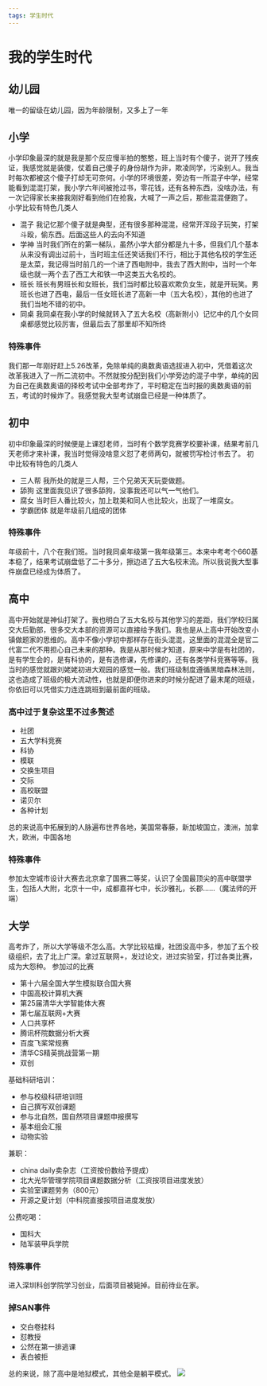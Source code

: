 ```yaml
---
tags: 学生时代
---
```

# 我的学生时代
## 幼儿园
唯一的留级在幼儿园，因为年龄限制，又多上了一年
## 小学
小学印象最深的就是我是那个反应慢半拍的憨憨，班上当时有个傻子，说开了残疾证，我感觉就是装傻，仗着自己傻子的身份胡作为非，欺凌同学，污染别人。我当时每次都被这个傻子打却无可奈何。小学的环境很差，旁边有一所混子中学，经常能看到混混打架，我小学六年间被抢过书，零花钱，还有各种东西，没啥办法，有一次记得家长来接我刚好看到他们在抢我，大喊了一声之后，那些混混便跑了。
小学比较有特色几类人
- 混子
    我记忆那个傻子就是典型，还有很多那种混混，经常开浑段子玩笑，打架斗殴，偷东西。后面这些人的去向不知道
- 学神
    当时我们所在的第一梯队，虽然小学大部分都是九十多，但我们几个基本从来没有调出过前十，当时班主任还笑话我们不行，相比于其他名校的学生还是太菜，我记得当时前几的一个进了西电附中，我去了西大附中，当时一个年级也就一两个去了西工大和铁一中这类五大名校的。
- 班长
    班长有男班长和女班长，我们当时都比较喜欢欺负女生，就是开玩笑。男班长也进了西电，最后一任女班长进了高新一中（五大名校），其他的也进了我们当地不错的初中。
- 同桌
  我同桌在我小学的时候就转入了五大名校（高新附小）记忆中的几个女同桌都感觉比较厉害，但最后去了那里却不知所终
### 特殊事件
我们那一年刚好赶上5.26改革，免除单纯的奥数奥语选拔进入初中，凭借着这次改革我进入了一所二流初中。不然就按分配到我们小学旁边的混子中学，单纯的因为自己在奥数奥语的择校考试中全部考炸了，平时稳定在当时报的奥数奥语的前五，考试的时候炸了。我感觉我大型考试崩盘已经是一种体质了。
## 初中
初中印象最深的时候便是上课怼老师，当时有个数学竞赛学校要补课，结果考前几天老师才来补课，我当时觉得没啥意义怼了老师两句，就被罚写检讨书去了。
初中比较有特色的几类人
- 三人帮
  我所处的就是三人帮，三个兄弟天天玩耍做题。
- 舔狗
  这里面我见识了很多舔狗，没事我还可以气一气他们。
- 腐女
  当时巨人番比较火，加上耽美和同人也比较火，出现了一堆腐女。
- 学霸团体
  就是年级前几组成的团体
### 特殊事件
年级前十，八个在我们班。当时我同桌年级第一我年级第三。本来中考考个660基本稳了，结果考试崩盘低了二十多分，擦边进了五大名校末流。所以我说我大型事件崩盘已经成为体质了。
## 高中
高中开始就是神仙打架了。我也明白了五大名校与其他学习的差距，我们学校归属交大后勤部，很多交大本部的资源可以直接给予我们。我也是从上高中开始改变小镇做题家的思维的。高中不像小学初中那样存在街头混混，这里面的混混全是官二代富二代不用担心自己未来的那种。我是从那时候才知道，原来中学是有社团的，是有学生会的，是有科协的，是有选修课，先修课的，还有各类学科竞赛等等。我当时的感觉就跟刘姥姥初进大观园的感觉一般。我们班级制度遵循黑暗森林法则，这也造成了班级的极大流动性，也就是即便你进来的时候分配进了最末尾的班级，你依旧可以凭借实力连连跳班到最前面的班级。
### 高中过于复杂这里不过多赘述
- 社团
- 五大学科竞赛
- 科协
- 模联
- 交换生项目
- 交际
- 高校联盟
- 诺贝尔
- 各种计划
  
总的来说高中拓展到的人脉遍布世界各地，美国常春藤，新加坡国立，澳洲，加拿大，欧洲，中国各地
### 特殊事件
参加太空城市设计大赛去北京拿了国赛二等奖，认识了全国最顶尖的高中联盟学生，包括人大附，北京十一中，成都嘉祥七中，长沙雅礼，长郡......（魔法师的开端）

## 大学
高考炸了，所以大学等级不怎么高。大学比较枯燥，社团没高中多，参加了五个校级组织，去了北上广深。拿过互联网+，发过论文，进过实验室，打过各类比赛，成为大怨种。
参加过的比赛
- 第十六届全国大学生模拟联合国大赛
- 中国高校计算机大赛
- 第25届清华大学智能体大赛
- 第七届互联网+大赛
- 人口共享杯
- 腾讯杯院数据分析大赛
- 百度飞桨常规赛
- 清华CS精英挑战营第一期
- 双创

基础科研培训：
- 参与校级科研培训班
- 自己撰写双创课题
- 参与北自然，国自然项目课题申报撰写
- 基本组会汇报
- 动物实验
  
兼职：
- china daily卖杂志（工资按份数给予提成）
- 北大光华管理学院项目课题数据分析（工资按项目进度发放）
- 实验室课题劳务（800元）
- 开源之夏计划（中科院直接按项目进度发放）

公费吃喝：
- 国科大
- 陆军装甲兵学院

### 特殊事件
进入深圳科创学院学习创业，后面项目被毙掉。目前待业在家。
### 掉SAN事件
- 交白卷挂科
- 怼教授
- 公然在第一排逃课
- 表白被拒


总的来说，除了高中是地狱模式，其他全是躺平模式。
![](https://f1-seo.v3mh.com/05723c80624b3e62f48367cdbfe47ac61652417453018-watermark-watermark.seo)

